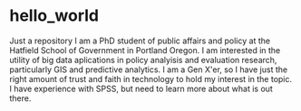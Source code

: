 # hello_world
Just a repository
I am a PhD student of public affairs and policy at the Hatfield School of Government in Portland Oregon. I am interested in the utility of big data aplications in policy analyisis and evaluation research, particularly GIS and predictive analytics. I am a Gen X'er, so I have just the right amount of trust and faith in technology to hold my interest in the topic. I have experience with SPSS, but need to learn more about what is out there.  
